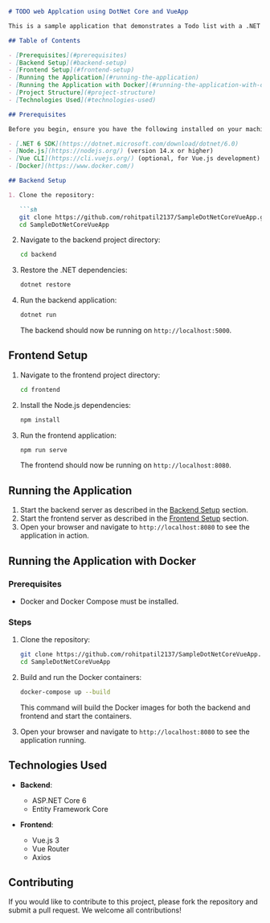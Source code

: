 
```markdown
# TODO web Applcation using DotNet Core and VueApp

This is a sample application that demonstrates a Todo list with a .NET Core 6 backend and a Vue.js frontend. The frontend is built using Node.js and Vue.js, while the backend is built using ASP.NET Core 6.

## Table of Contents

- [Prerequisites](#prerequisites)
- [Backend Setup](#backend-setup)
- [Frontend Setup](#frontend-setup)
- [Running the Application](#running-the-application)
- [Running the Application with Docker](#running-the-application-with-docker)
- [Project Structure](#project-structure)
- [Technologies Used](#technologies-used)

## Prerequisites

Before you begin, ensure you have the following installed on your machine:

- [.NET 6 SDK](https://dotnet.microsoft.com/download/dotnet/6.0)
- [Node.js](https://nodejs.org/) (version 14.x or higher)
- [Vue CLI](https://cli.vuejs.org/) (optional, for Vue.js development)
- [Docker](https://www.docker.com/)

## Backend Setup

1. Clone the repository:

   ```sh
   git clone https://github.com/rohitpatil2137/SampleDotNetCoreVueApp.git
   cd SampleDotNetCoreVueApp
   ```

2. Navigate to the backend project directory:

   ```sh
   cd backend
   ```

3. Restore the .NET dependencies:

   ```sh
   dotnet restore
   ```

4. Run the backend application:

   ```sh
   dotnet run
   ```

   The backend should now be running on `http://localhost:5000`.

## Frontend Setup

1. Navigate to the frontend project directory:

   ```sh
   cd frontend
   ```

2. Install the Node.js dependencies:

   ```sh
   npm install
   ```

3. Run the frontend application:

   ```sh
   npm run serve
   ```

   The frontend should now be running on `http://localhost:8080`.

## Running the Application

1. Start the backend server as described in the [Backend Setup](#backend-setup) section.
2. Start the frontend server as described in the [Frontend Setup](#frontend-setup) section.
3. Open your browser and navigate to `http://localhost:8080` to see the application in action.

## Running the Application with Docker

### Prerequisites

- Docker and Docker Compose must be installed.

### Steps

1. Clone the repository:

   ```sh
   git clone https://github.com/rohitpatil2137/SampleDotNetCoreVueApp.git
   cd SampleDotNetCoreVueApp
   ```

2. Build and run the Docker containers:

   ```sh
   docker-compose up --build
   ```

   This command will build the Docker images for both the backend and frontend and start the containers.

3. Open your browser and navigate to `http://localhost:8080` to see the application running.


## Technologies Used

- **Backend**:
  - ASP.NET Core 6
  - Entity Framework Core

- **Frontend**:
  - Vue.js 3
  - Vue Router
  - Axios

## Contributing

If you would like to contribute to this project, please fork the repository and submit a pull request. We welcome all contributions!
